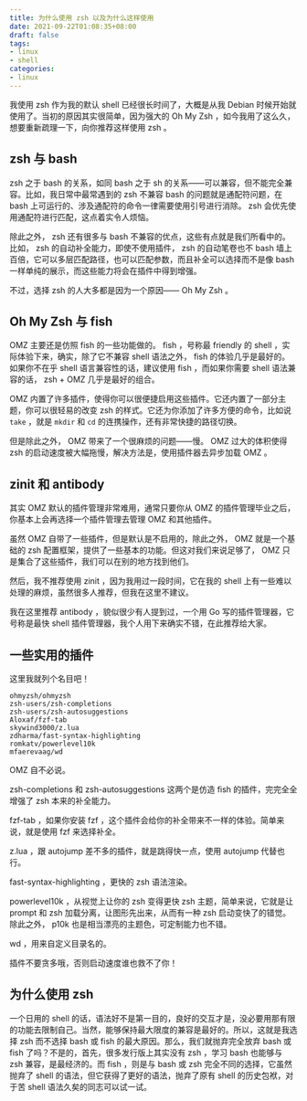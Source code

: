 ```yaml
---
title: 为什么使用 zsh 以及为什么这样使用
date: 2021-09-22T01:08:35+08:00
draft: false
tags:
- linux
- shell
categories:
- linux
---
```


我使用 zsh 作为我的默认 shell 已经很长时间了，大概是从我 Debian 时候开始就使用了。当初的原因其实很简单，因为强大的 Oh My Zsh ，如今我用了这么久，想要重新疏理一下，向你推荐这样使用 zsh 。

## zsh 与 bash

zsh 之于 bash 的关系，如同 bash 之于 sh 的关系——可以兼容，但不能完全兼容。比如，我日常中最常遇到的 zsh 不兼容 bash 的问题就是通配符问题，在 bash 上可运行的、涉及通配符的命令一律需要使用引号进行消除。 zsh 会优先使用通配符进行匹配，这点着实令人烦恼。

除此之外， zsh 还有很多与 bash 不兼容的优点，这些有点就是我们所看中的。比如， zsh 的自动补全能力，即使不使用插件， zsh 的自动笔卷也不 bash 墙上百倍，它可以多层匹配路径，也可以匹配参数，而且补全可以选择而不是像 bash 一样单纯的展示，而这些能力将会在插件中得到增强。

不过，选择 zsh 的人大多都是因为一个原因—— Oh My Zsh 。

## Oh My Zsh 与 fish

OMZ 主要还是仿照 fish 的一些功能做的。 fish ，号称最 friendly 的 shell ，实际体验下来，确实，除了它不兼容 shell 语法之外， fish 的体验几乎是最好的。如果你不在乎 shell 语言兼容性的话，建议使用 fish ，而如果你需要 shell 语法兼容的话， zsh + OMZ 几乎是最好的组合。

OMZ 内置了许多插件，使得你可以很便捷启用这些插件。它还内置了一部分主题，你可以很轻易的改变 zsh 的样式。它还为你添加了许多方便的命令，比如说 `take` ，就是 `mkdir` 和 `cd` 的连携操作，还有非常快捷的路径切换。

但是除此之外， OMZ 带来了一个很麻烦的问题——慢。 OMZ 过大的体积使得 zsh 的启动速度被大幅拖慢，解决方法是，使用插件器去异步加载 OMZ 。

## zinit 和 antibody

其实 OMZ 默认的插件管理非常难用，通常只要你从 OMZ 的插件管理毕业之后，你基本上会再选择一个插件管理去管理 OMZ 和其他插件。

虽然 OMZ 自带了一些插件，但是默认是不启用的，除此之外， OMZ 就是一个基础的 zsh 配置框架，提供了一些基本的功能。但这对我们来说足够了， OMZ 只是集合了这些插件，我们可以在别的地方找到他们。

然后，我不推荐使用 zinit ，因为我用过一段时间，它在我的 shell 上有一些难以处理的麻烦，虽然很多人推荐，但我在这里不建议。

我在这里推荐 antibody ，貌似很少有人提到过，一个用 Go 写的插件管理器，它号称是最快 shell 插件管理器，我个人用下来确实不错，在此推荐给大家。

## 一些实用的插件

这里我就列个名目吧！

```
ohmyzsh/ohmyzsh
zsh-users/zsh-completions
zsh-users/zsh-autosuggestions
Aloxaf/fzf-tab
skywind3000/z.lua
zdharma/fast-syntax-highlighting
romkatv/powerlevel10k
mfaerevaag/wd
```

OMZ 自不必说。

zsh-completions 和 zsh-autosuggestions 这两个是仿造 fish 的插件，完完全全增强了 zsh 本来的补全能力。

fzf-tab ，如果你安装 fzf ，这个插件会给你的补全带来不一样的体验。简单来说，就是使用 fzf 来选择补全。

z.lua ，跟 autojump 差不多的插件，就是跳得快一点，使用 autojump 代替也行。

fast-syntax-highlighting ，更快的 zsh 语法渲染。

powerlevel10k ，从视觉上让你的 zsh 变得更快 zsh 主题，简单来说，它就是让 prompt 和 zsh 加载分离，让图形先出来，从而有一种 zsh 启动变快了的错觉。除此之外， p10k 也是相当漂亮的主题色，可定制能力也不错。

wd ，用来自定义目录名的。

插件不要贪多哦，否则启动速度谁也救不了你！

## 为什么使用 zsh

一个日用的 shell 的话，语法好不是第一目的，良好的交互才是，没必要用那有限的功能去限制自己。当然，能够保持最大限度的兼容是最好的。所以，这就是我选择 zsh 而不选择 bash 或 fish 的最大原因。那么，我们就抛弃完全放弃 bash 或 fish 了吗？不是的，首先，很多发行版上其实没有 zsh ，学习 bash 也能够与 zsh 兼容，是最经济的。而 fish ，则是与 bash 或 zsh 完全不同的选择，它虽然抛弃了 shell 的语法，但它获得了更好的语法，抛弃了原有 shell 的历史包袱，对于苦 shell 语法久矣的同志可以试一试。
